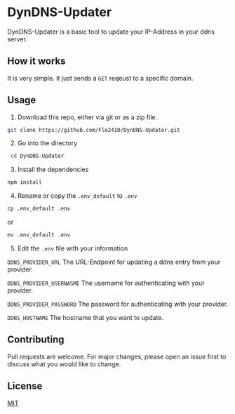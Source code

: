 # DynDNS-Updater

DynDNS-Updater is a basic tool to update your IP-Address in your ddns server.

## How it works

It is very simple. It just sends a `GET` reqeust to a specific domain.

## Usage

1. Download this repo, either via git or as a zip file.

```bash
git clone https://github.com/Flo2410/DynDNS-Updater.git
```

2. Go into the directory

```bash
 cd DynDNS-Updater
```

3. Install the dependencies

```bash
npm install
```

4. Rename or copy the `.env_default` to `.env`

```bash
cp .env_default .env
```

or

```bash
mv .env_default .env
```

5. Edit the `.env` file with your information

`DDNS_PROVIDER_URL` The URL-Endpoint for updating a ddns entry from your provider.

`DDNS_PROVIDER_USERNASME` The username for authenticating with your provider.

`DDNS_PROVIDER_PASSWORD` The password for authenticating with your provider.

`DDNS_HOSTNAME` The hostname that you want to update.

## Contributing

Pull requests are welcome. For major changes, please open an issue first to discuss what you would like to change.

## License

[MIT](https://choosealicense.com/licenses/mit/)
